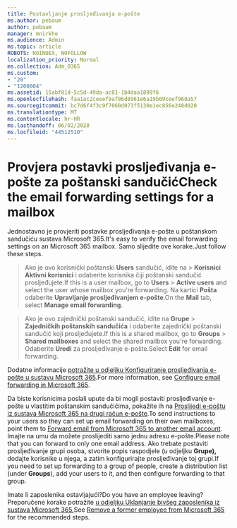 ```yaml
---
title: Postavljanje prosljeđivanja e-pošte
ms.author: pebaum
author: pebaum
manager: mnirkhe
ms.audience: Admin
ms.topic: article
ROBOTS: NOINDEX, NOFOLLOW
localization_priority: Normal
ms.collection: Adm_O365
ms.custom:
- "20"
- "1200004"
ms.assetid: 15abf81d-5c5d-49da-ac81-1b4daa1809f6
ms.openlocfilehash: faa1ac2ceeef9af86d8961e6a19b09ceef968a57
ms.sourcegitcommit: bc7d6f4f3c9f7060d073f5130e1ec856e248d020
ms.translationtype: MT
ms.contentlocale: hr-HR
ms.lasthandoff: 06/02/2020
ms.locfileid: "44512510"
---
```

# <a name="check-the-email-forwarding-settings-for-a-mailbox"></a><span data-ttu-id="3cb34-102">Provjera postavki prosljeđivanja e-pošte za poštanski sandučić</span><span class="sxs-lookup"><span data-stu-id="3cb34-102">Check the email forwarding settings for a mailbox</span></span>

<span data-ttu-id="3cb34-103">Jednostavno je provjeriti postavke prosljeđivanja e-pošte u poštanskom sandučiću sustava Microsoft 365.</span><span class="sxs-lookup"><span data-stu-id="3cb34-103">It's easy to verify the email forwarding settings on an Microsoft 365 mailbox.</span></span> <span data-ttu-id="3cb34-104">Samo slijedite ove korake.</span><span class="sxs-lookup"><span data-stu-id="3cb34-104">Just follow these steps.</span></span>
  
> <span data-ttu-id="3cb34-105">Ako je ovo korisnički poštanski **Users** sandučić, idite na \> **Korisnici Aktivni korisnici** i odaberite korisnika čiji poštanski sandučić prosljeđujete.</span><span class="sxs-lookup"><span data-stu-id="3cb34-105">If this is a user mailbox, go to **Users** \> **Active users** and select the user whose mailbox you're forwarding.</span></span> <span data-ttu-id="3cb34-106">Na kartici **Pošta** odaberite **Upravljanje prosljeđivanjem e-pošte**.</span><span class="sxs-lookup"><span data-stu-id="3cb34-106">On the **Mail** tab, select **Manage email forwarding**.</span></span>

> <span data-ttu-id="3cb34-107">Ako je ovo zajednički poštanski sandučić, idite na **Grupe** \> **Zajedničkih poštanskih sandučića** i odaberite zajednički poštanski sandučić koji prosljeđujete.</span><span class="sxs-lookup"><span data-stu-id="3cb34-107">If this is a shared mailbox, go to **Groups** \> **Shared mailboxes** and select the shared mailbox you're forwarding.</span></span> <span data-ttu-id="3cb34-108">Odaberite **Uredi** za prosljeđivanje e-pošte.</span><span class="sxs-lookup"><span data-stu-id="3cb34-108">Select **Edit** for email forwarding.</span></span>

<span data-ttu-id="3cb34-109">Dodatne informacije [potražite u odjeljku Konfiguriranje prosljeđivanja e-pošte u sustavu Microsoft 365](https://docs.microsoft.com/microsoft-365/admin/email/configure-email-forwarding).</span><span class="sxs-lookup"><span data-stu-id="3cb34-109">For more information, see [Configure email forwarding in Microsoft 365](https://docs.microsoft.com/microsoft-365/admin/email/configure-email-forwarding).</span></span>
  
<span data-ttu-id="3cb34-110">Da biste korisnicima poslali upute da bi mogli postaviti prosljeđivanje e-pošte u vlastitim poštanskim sandučićima, pokažite ih na [Proslijedi e-poštu iz sustava Microsoft 365 na drugi račun e-pošte](https://support.office.com/article/Forward-email-from-Office-365-to-another-email-account-1ed4ee1e-74f8-4f53-a174-86b748ff6a0e).</span><span class="sxs-lookup"><span data-stu-id="3cb34-110">To send instructions to your users so they can set up email forwarding on their own mailboxes, point them to [Forward email from Microsoft 365 to another email account](https://support.office.com/article/Forward-email-from-Office-365-to-another-email-account-1ed4ee1e-74f8-4f53-a174-86b748ff6a0e).</span></span> <span data-ttu-id="3cb34-111">Imajte na umu da možete proslijediti samo jednu adresu e-pošte.</span><span class="sxs-lookup"><span data-stu-id="3cb34-111">Please note that you can forward to only one email address.</span></span> <span data-ttu-id="3cb34-112">Ako trebate postaviti prosljeđivanje grupi osoba, stvorite popis raspodjele (u odjeljku **Grupe),** dodajte korisnike u njega, a zatim konfigurirajte prosljeđivanje toj grupi.</span><span class="sxs-lookup"><span data-stu-id="3cb34-112">If you need to set up forwarding to a group of people, create a distribution list (under **Groups**), add your users to it, and then configure forwarding to that group.</span></span>
  
<span data-ttu-id="3cb34-113">Imate li zaposlenika ostavljajući?</span><span class="sxs-lookup"><span data-stu-id="3cb34-113">Do you have an employee leaving?</span></span> <span data-ttu-id="3cb34-114">Preporučene korake potražite [u odjeljku Uklanjanje bivšeg zaposlenika iz sustava Microsoft 365.](https://docs.microsoft.com/microsoft-365/admin/add-users/remove-former-employee)</span><span class="sxs-lookup"><span data-stu-id="3cb34-114">See [Remove a former employee from Microsoft 365](https://docs.microsoft.com/microsoft-365/admin/add-users/remove-former-employee) for the recommended steps.</span></span>